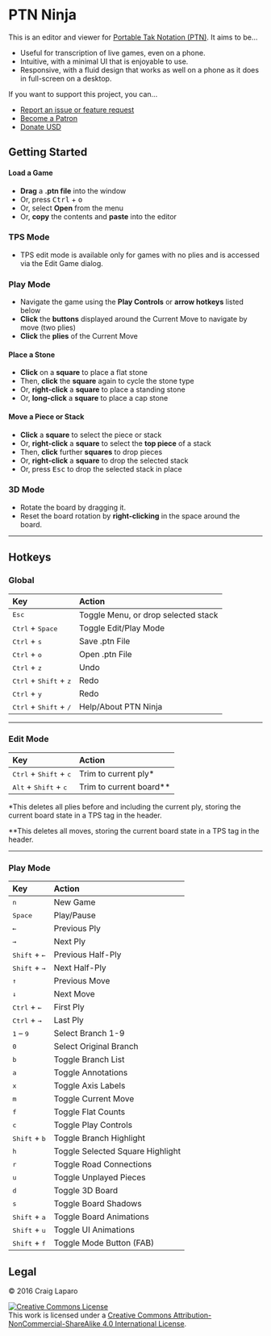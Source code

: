 # PTN Ninja

This is an editor and viewer for [Portable Tak Notation (PTN)](https://www.reddit.com/r/Tak/wiki/portable_tak_notation). It aims to be...

* Useful for transcription of live games, even on a phone.
* Intuitive, with a minimal UI that is enjoyable to use.
* Responsive, with a fluid design that works as well on a phone as it does in full-screen on a desktop.

If you want to support this project, you can...

* [Report an issue or feature request](https://github.com/gruppler/PTN-Ninja/issues/)
* [Become a Patron](https://www.patreon.com/gruppler)
* [Donate USD](https://www.paypal.me/gruppler)

## Getting Started

#### Load a Game
- **Drag** a **.ptn file** into the window
- Or, press <kbd>Ctrl</kbd> + <kbd>o</kbd>
- Or, select **Open** from the menu
- Or, **copy** the contents and **paste** into the editor

### TPS Mode
- TPS edit mode is available only for games with no plies and is accessed via the Edit Game dialog.

### Play Mode
- Navigate the game using the **Play Controls** or **arrow hotkeys** listed below
- **Click** the **buttons** displayed around the Current Move to navigate by move (two plies)
- **Click** the **plies** of the Current Move

#### Place a Stone
- **Click** on a **square** to place a flat stone
- Then, **click** the **square** again to cycle the stone type
- Or, **right-click** a **square** to place a standing stone
- Or, **long-click** a **square** to place a cap stone

#### Move a Piece or Stack
- **Click** a **square** to select the piece or stack
- Or, **right-click** a **square** to select the **top piece** of a stack
- Then, **click** further **squares** to drop pieces
- Or, **right-click** a **square** to drop the selected stack
- Or, press <kbd>Esc</kbd> to drop the selected stack in place

### 3D Mode
- Rotate the board by dragging it.
- Reset the board rotation by **right-clicking** in the space around the board.

---
## Hotkeys
### Global
Key|Action
:--|:--
<kbd>Esc</kbd>|Toggle Menu, or drop selected stack
<kbd>Ctrl</kbd> + <kbd>Space</kbd>|Toggle Edit/Play Mode
<kbd>Ctrl</kbd> + <kbd>s</kbd>|Save .ptn File
<kbd>Ctrl</kbd> + <kbd>o</kbd>|Open .ptn File
<kbd>Ctrl</kbd> + <kbd>z</kbd>|Undo
<kbd>Ctrl</kbd> + <kbd>Shift</kbd> + <kbd>z</kbd>|Redo
<kbd>Ctrl</kbd> + <kbd>y</kbd>|Redo
<kbd>Ctrl</kbd> + <kbd>Shift</kbd> + <kbd>/</kbd>|Help/About PTN Ninja

---
### Edit Mode
Key|Action
:--|:--
<kbd>Ctrl</kbd> + <kbd>Shift</kbd> + <kbd>c</kbd>|Trim to current ply*
<kbd>Alt</kbd> + <kbd>Shift</kbd> + <kbd>c</kbd>|Trim to current board**

\*This deletes all plies before and including the current ply, storing the current board state in a TPS tag in the header.

\*\*This deletes all moves, storing the current board state in a TPS tag in the header.

---
### Play Mode
Key|Action
:--|:--
<kbd>n</kbd>|New Game
<kbd>Space</kbd>|Play/Pause
<kbd>&larr;</kbd>|Previous Ply
<kbd>&rarr;</kbd>|Next Ply
<kbd>Shift</kbd> + <kbd>&larr;</kbd>|Previous Half-Ply
<kbd>Shift</kbd> + <kbd>&rarr;</kbd>|Next Half-Ply
<kbd>&uarr;</kbd>|Previous Move
<kbd>&darr;</kbd>|Next Move
<kbd>Ctrl</kbd> + <kbd>&larr;</kbd>|First Ply
<kbd>Ctrl</kbd> + <kbd>&rarr;</kbd>|Last Ply
<kbd>1</kbd> &ndash; <kbd>9</kbd>|Select Branch 1-9
<kbd>0</kbd>|Select Original Branch
<kbd>b</kbd>|Toggle Branch List
<kbd>a</kbd>|Toggle Annotations
<kbd>x</kbd>|Toggle Axis Labels
<kbd>m</kbd>|Toggle Current Move
<kbd>f</kbd>|Toggle Flat Counts
<kbd>c</kbd>|Toggle Play Controls
<kbd>Shift</kbd> + <kbd>b</kbd>|Toggle Branch Highlight
<kbd>h</kbd>|Toggle Selected Square Highlight
<kbd>r</kbd>|Toggle Road Connections
<kbd>u</kbd>|Toggle Unplayed Pieces
<kbd>d</kbd>|Toggle 3D Board
<kbd>s</kbd>|Toggle Board Shadows
<kbd>Shift</kbd> + <kbd>a</kbd>|Toggle Board Animations
<kbd>Shift</kbd> + <kbd>u</kbd>|Toggle UI Animations
<kbd>Shift</kbd> + <kbd>f</kbd>|Toggle Mode Button (FAB)


## Legal
&copy; 2016 Craig Laparo

<a rel="license" href="http://creativecommons.org/licenses/by-nc-sa/4.0/"><img alt="Creative Commons License" style="border-width:0" src="https://i.creativecommons.org/l/by-nc-sa/4.0/88x31.png" /></a><br />This work is licensed under a <a rel="license" href="http://creativecommons.org/licenses/by-nc-sa/4.0/">Creative Commons Attribution-NonCommercial-ShareAlike 4.0 International License</a>.
